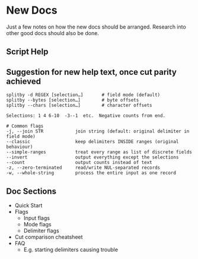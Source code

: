 # New Docs

Just a few notes on how the new docs should be arranged. Research into other good docs should also be done.

## Script Help

## Suggestion for new help text, once cut parity achieved

```
splitby -d REGEX [selection…]       # field mode (default)
splitby --bytes [selection…]        # byte offsets
splitby --chars [selection…]        # character offsets

Selections: 1 4 6-10  -3--1  etc.  Negative counts from end.

# Common flags
-j, --join STR            join string (default: original delimiter in field mode)
--classic                 keep delimiters INSIDE ranges (original behaviour)
--simple-ranges           treat every range as list of discrete fields
--invert                  output everything except the selections
--count                   output counts instead of text
-z, --zero-terminated     read/write NUL-separated records
-w, --whole-string        process the entire input as one record
```

## Doc Sections

-   Quick Start
-   Flags
    -   Input flags
    -   Mode flags
    -   Delimiter flags
-   Cut comparison cheatsheet
-   FAQ
    -   E.g. starting delimiters causing trouble
